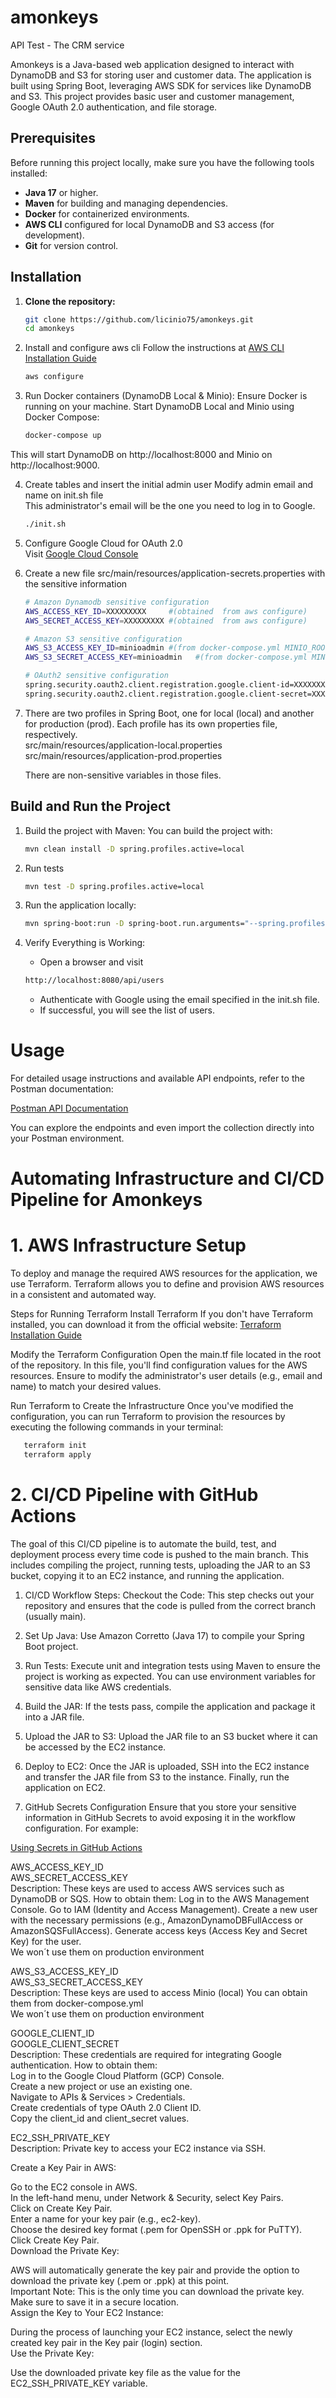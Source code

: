 # amonkeys
API Test - The CRM service

Amonkeys is a Java-based web application designed to interact with DynamoDB and S3 for storing user and customer data. The application is built using Spring Boot, leveraging AWS SDK for services like DynamoDB and S3. This project provides basic user and customer management, Google OAuth 2.0 authentication, and file storage.

## Prerequisites

Before running this project locally, make sure you have the following tools installed:

- **Java 17** or higher.
- **Maven** for building and managing dependencies.
- **Docker** for containerized environments.
- **AWS CLI** configured for local DynamoDB and S3 access (for development).
- **Git** for version control.

## Installation

1. **Clone the repository:**
   ```bash
   git clone https://github.com/licinio75/amonkeys.git
   cd amonkeys
   ```
2. Install and configure aws cli
   Follow the instructions at [AWS CLI Installation Guide](https://aws.amazon.com/cli/)
   ```bash
   aws configure
   ```
3. Run Docker containers (DynamoDB Local & Minio):
Ensure Docker is running on your machine.
Start DynamoDB Local and Minio using Docker Compose:
   ```bash
   docker-compose up
   ```
This will start DynamoDB on http://localhost:8000 and Minio on http://localhost:9000.

4. Create tables and insert the initial admin user
Modify admin email and name on init.sh file  
This administrator's email will be the one you need to log in to Google.
   ```bash
   ./init.sh
   ```

5. Configure Google Cloud for OAuth 2.0  
Visit [Google Cloud Console](https://cloud.google.com/)
   

6. Create a new file src/main/resources/application-secrets.properties with the sensitive information
      ```bash
      # Amazon Dynamodb sensitive configuration
      AWS_ACCESS_KEY_ID=XXXXXXXXX     #(obtained  from aws configure) 
      AWS_SECRET_ACCESS_KEY=XXXXXXXXX #(obtained  from aws configure)
      
      # Amazon S3 sensitive configuration
      AWS_S3_ACCESS_KEY_ID=minioadmin #(from docker-compose.yml MINIO_ROOT_USER)
      AWS_S3_SECRET_ACCESS_KEY=minioadmin   #(from docker-compose.yml MINIO_ROOR_PASSWORD)

      # OAuth2 sensitive configuration
      spring.security.oauth2.client.registration.google.client-id=XXXXXXXXXXXXXX   #(obtained  from Google Cloud)
      spring.security.oauth2.client.registration.google.client-secret=XXXXXXXXXXX  #(obtained  from Google Cloud)
      ```
7. 
   There are two profiles in Spring Boot, one for local (local) and another for production (prod). Each profile has its own properties file, respectively.  
      src/main/resources/application-local.properties  
      src/main/resources/application-prod.properties  

   There are non-sensitive variables in those files.

## Build and Run the Project
1. Build the project with Maven:
   You can build the project with:
   ```bash
   mvn clean install -D spring.profiles.active=local
   ```

2. Run tests
   ```bash
   mvn test -D spring.profiles.active=local
   ```   

3. Run the application locally:
   ```bash
   mvn spring-boot:run -D spring-boot.run.arguments="--spring.profiles.active=local"
   ```
   
4. Verify Everything is Working:
   - Open a browser and visit
   ```bash
   http://localhost:8080/api/users
   ```
   - Authenticate with Google using the email specified in the init.sh file.
   - If successful, you will see the list of users.


# Usage

For detailed usage instructions and available API endpoints, refer to the Postman documentation:

[Postman API Documentation](https://documenter.getpostman.com/view/10832843/2sAYJ9AJ9y)

You can explore the endpoints and even import the collection directly into your Postman environment.



# Automating Infrastructure and CI/CD Pipeline for Amonkeys

# 1. AWS Infrastructure Setup
To deploy and manage the required AWS resources for the application, we use Terraform. Terraform allows you to define and provision AWS resources in a consistent and automated way.

Steps for Running Terraform
Install Terraform
If you don't have Terraform installed, you can download it from the official website:
[Terraform Installation Guide](https://www.terraform.io/)

Modify the Terraform Configuration
Open the main.tf file located in the root of the repository. In this file, you'll find configuration values for the AWS resources. Ensure to modify the administrator's user details (e.g., email and name) to match your desired values.

Run Terraform to Create the Infrastructure
Once you've modified the configuration, you can run Terraform to provision the resources by executing the following commands in your terminal:

```bash
   terraform init
   terraform apply
```

# 2. CI/CD Pipeline with GitHub Actions
The goal of this CI/CD pipeline is to automate the build, test, and deployment process every time code is pushed to the main branch. This includes compiling the project, running tests, uploading the JAR to an S3 bucket, copying it to an EC2 instance, and running the application.

1. CI/CD Workflow Steps:
Checkout the Code: This step checks out your repository and ensures that the code is pulled from the correct branch (usually main).

2. Set Up Java: Use Amazon Corretto (Java 17) to compile your Spring Boot project.

3. Run Tests: Execute unit and integration tests using Maven to ensure the project is working as expected. You can use environment variables for sensitive data like AWS credentials.

4. Build the JAR: If the tests pass, compile the application and package it into a JAR file.

5. Upload the JAR to S3: Upload the JAR file to an S3 bucket where it can be accessed by the EC2 instance.

6. Deploy to EC2: Once the JAR is uploaded, SSH into the EC2 instance and transfer the JAR file from S3 to the instance. Finally, run the application on EC2.

3. GitHub Secrets Configuration
Ensure that you store your sensitive information in GitHub Secrets to avoid exposing it in the workflow configuration. For example:

[Using Secrets in GitHub Actions](https://docs.github.com/en/actions/security-for-github-actions/security-guides/using-secrets-in-github-actions)

AWS_ACCESS_KEY_ID  
AWS_SECRET_ACCESS_KEY  
Description: These keys are used to access AWS services such as DynamoDB or SQS.
How to obtain them:
Log in to the AWS Management Console.
Go to IAM (Identity and Access Management).
Create a new user with the necessary permissions (e.g., AmazonDynamoDBFullAccess or AmazonSQSFullAccess).
Generate access keys (Access Key and Secret Key) for the user.  
We won´t use them on production environment

  
AWS_S3_ACCESS_KEY_ID  
AWS_S3_SECRET_ACCESS_KEY  
Description: These keys are used to access Minio (local)
You can obtain them from docker-compose.yml  
We won´t use them on production environment


GOOGLE_CLIENT_ID  
GOOGLE_CLIENT_SECRET  
Description: These credentials are required for integrating Google authentication.
How to obtain them:  
Log in to the Google Cloud Platform (GCP) Console.  
Create a new project or use an existing one.  
Navigate to APIs & Services > Credentials.  
Create credentials of type OAuth 2.0 Client ID.  
Copy the client_id and client_secret values.

EC2_SSH_PRIVATE_KEY  
Description: Private key to access your EC2 instance via SSH.  

Create a Key Pair in AWS:  

Go to the EC2 console in AWS.  
In the left-hand menu, under Network & Security, select Key Pairs.  
Click on Create Key Pair.  
Enter a name for your key pair (e.g., ec2-key).  
Choose the desired key format (.pem for OpenSSH or .ppk for PuTTY).  
Click Create Key Pair.  
Download the Private Key:  

AWS will automatically generate the key pair and provide the option to download the private key (.pem or .ppk) at this point.  
Important Note: This is the only time you can download the private key. Make sure to save it in a secure location.  
Assign the Key to Your EC2 Instance:  

During the process of launching your EC2 instance, select the newly created key pair in the Key pair (login) section.  
Use the Private Key:  

Use the downloaded private key file as the value for the EC2_SSH_PRIVATE_KEY variable.